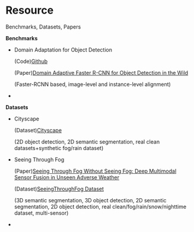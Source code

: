 # Resource
Benchmarks, Datasets, Papers

**Benchmarks**
* Domain Adaptation for Object Detection

  (Code)[Github](https://github.com/tiancity-NJU/da-faster-rcnn-PyTorch)
  
  (Paper)[Domain Adaptive Faster R-CNN for Object Detection in the Wild](https://openaccess.thecvf.com/content_cvpr_2018/papers/Chen_Domain_Adaptive_Faster_CVPR_2018_paper.pdf)
  
  (Faster-RCNN based, image-level and instance-level alignment)
*

**Datasets**
* Cityscape

  (Dataset)[Cityscape](https://www.cityscapes-dataset.com/)
  
  (2D object detection, 2D semantic segmentation, real clean datasets+synthetic fog/rain dataset)
  
* Seeing Through Fog

  (Paper)[Seeing Through Fog Without Seeing Fog: Deep Multimodal Sensor Fusion in Unseen Adverse Weather](https://openaccess.thecvf.com/content_CVPR_2020/papers/Bijelic_Seeing_Through_Fog_Without_Seeing_Fog_Deep_Multimodal_Sensor_Fusion_CVPR_2020_paper.pdf)
  
  (Dataset)[SeeingThroughFog Dataset](https://www.uni-ulm.de/en/in/driveu/projects/dense-datasets/)
  
  (3D semantic segmentation, 3D object detection, 2D semantic segmentation, 2D object detection, real clean/fog/rain/snow/nighttime dataset, multi-sensor)

*
